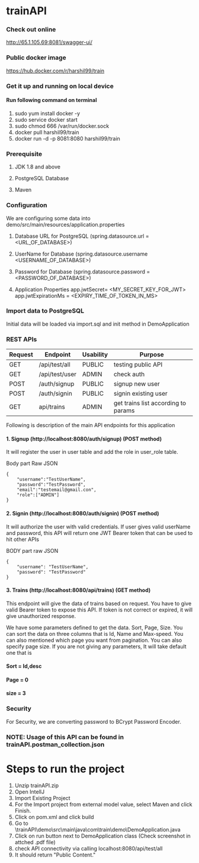 # trainAPI

### Check out online
http://65.1.105.69:8081/swagger-ui/

### Public docker image
https://hub.docker.com/r/harshil99/train

### Get it up and running on local device
#### Run following command on terminal
1. sudo yum install docker -y
2. sudo service docker start
3. sudo chmod 666 /var/run/docker.sock
4. docker pull harshil99/train
5. docker run -d -p 8081:8080 harshil99/train



### Prerequisite

1. JDK 1.8 and above

2. PostgreSQL Database

3. Maven

### Configuration

We are configuring some data into demo/src/main/resources/application.properties

1. Database URL for PostgreSQL (spring.datasource.url = <URL_OF_DATABASE>)

2. UserName for Database (spring.datasource.username  <USERNAME_OF_DATABASE>)

3. Password for Database (spring.datasource.password = <PASSWORD_OF_DATABASE>)

4. Application Properties
    app.jwtSecret= <MY_SECRET_KEY_FOR_JWT>
    app.jwtExpirationMs = <EXPIRY_TIME_OF_TOKEN_IN_MS>
    
### Import data to PostgreSQL

Initial data will be loaded via import.sql and init method in DemoApplication

### REST APIs
| Request  | Endpoint | Usability | Purpose |
| ------------- | ------------- | ------------- | ------------- |
| GET  | /api/test/all  | PUBLIC | testing public API |
| GET  | /api/test/user  | ADMIN | check auth |
| POST | /auth/signup | PUBLIC | signup new user|
| POST | /auth/signin | PUBLIC | signin existing user|
| GET | api/trains | ADMIN | get trains list according to params |

Following is description of the main API endpoints for this application

#### 1. Signup (http://localhost:8080/auth/signup) (POST method)

It will register the user in user table and add the role in user_role table.

Body part Raw JSON
```
{
    "username":"TestUserName",
    "password":"TestPassword",
    "email":"testemail@gmail.con",
    "role":["ADMIN"]
}
```

#### 2. Signin (http://localhost:8080/auth/signin) (POST method)

It will authorize the user with valid credentials. If user gives valid userName and password, this API will return one JWT Bearer token that can be used to hit other APIs

BODY part raw JSON

```
{
    "username": "TestUserName",
    "password": "TestPassword"
}
```

#### 3. Trains (http://localhost:8080/api/trains) (GET method)

This endpoint will give the data of trains based on request. You have to give valid Bearer token to expose this API. If token is not correct or expired, it will give unauthorized response. 

We have some parameters defined to get the data. Sort, Page, Size. You can sort the data on three columns that is Id, Name and Max-speed. You can also mentioned which page you want from pagination. You can also specify page size. If you are not giving any parameters, It will take default one that is

#### Sort = Id,desc

#### Page = 0

#### size = 3

### Security

For Security, we are converting password to BCrypt Password Encoder. 

### NOTE: Usage of this API can be found in trainAPI.postman_collection.json


# Steps to run the project

1. Unzip trainAPI.zip
2. Open IntelIJ
3. Import Existing Project
4. For the Import project from external model value, select Maven and click Finish.
5. Click on pom.xml and click build
6. Go to <path>\trainAPI\demo\src\main\java\com\train\demo\DemoApplication.java
7. Click on run button next to DemoApplication class (Check screenshot in attched .pdf file)
8. check API connectivity via calling localhost:8080/api/test/all
9. It should return "Public Content."

